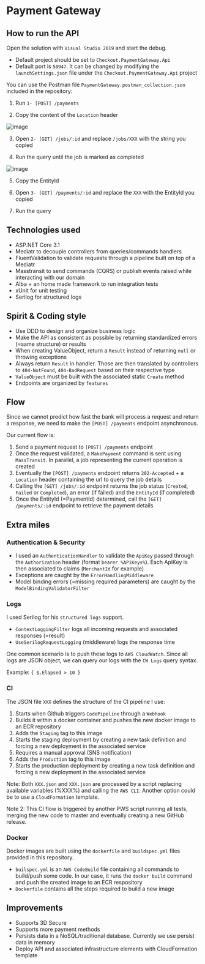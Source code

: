 # Payment Gateway

## How to run the API

Open the solution with `Visual Studio 2019` and start the debug. 

- Default project should be set to `Checkout.PaymentGateway.Api` 
- Default port is `50947`. It can be changed by modifying the `launchSettings.json` file under the `Checkout.PaymentGateway.Api` project

You can use the Postman file `PaymentGateway.postman_collection.json` included in the repository:

1. Run `1- [POST] /payments`

2. Copy the content of the `Location` header

![image](https://user-images.githubusercontent.com/12636347/74971392-4f0a8e80-5420-11ea-8a4e-8842462be3ff.png)

3. Open `2- [GET] /jobs/:id` and replace `/jobs/XXX` with the string you copied

4. Run the query until the job is marked as completed

![image](https://user-images.githubusercontent.com/12636347/74971508-85e0a480-5420-11ea-8f3a-c25fd941f99c.png)

5. Copy the EntityId

6. Open `3- [GET] /payments/:id` and replace the `XXX` with the EntityId you copied

7. Run the query

## Technologies used

- ASP.NET Core 3.1
- Mediatr to decouple controllers from queries/commands handlers
- FluentValidation to validate requests through a pipeline built on top of a Mediatr
- Masstransit to send commands (CQRS) or publish events raised while interacting with our domain
- Alba + an home made framework to run integration tests
- xUnit for unit testing
- Serilog for structured logs

## Spirit & Coding style

- Use DDD to design and organize business logic
- Make the API as consistent as possible by returning standardized errors (=same structure) or results
- When creating ValueObject, return a `Result` instead of returning `null` or throwing exceptions
- Always return `Result` in handler. Those are then translated by controllers to `404-NotFound`, `404-BadRequest` based on their respective type
- `ValueObject` must be built with the associated static `Create` method
- Endpoints are organized by `features`

## Flow

Since we cannot predict how fast the bank will process a request and return a response, we need to make the `[POST] /payments` endpoint asynchronous.

Our current flow is:

1. Send a payment request to `[POST] /payments` endpoint
2. Once the request validated, a `MakePayment` command is sent using `MassTransit`. In parallel, a job representing the current operation is created
3. Eventually the `[POST] /payments` endpoint returns `202-Accepted` + a `Location` header containing the url to query the job details
4. Calling the `[GET] /jobs/:id` endpoint returns the job status (`Created`, `Failed` or `Completed`), an error (if failed) and the `EntityId` (if completed)
5. Once the EntityId (=PaymentId) determined, call the `[GET] /payments/:id` endpoint to retrieve the payment details

## Extra miles

### Authentication & Security

- I used an `AuthenticationHandler` to validate the `ApiKey` passed through the `Authorization` header (format `bearer %APiKeys%`). Each ApiKey is then associated to claims (`MerchantId` for example)
- Exceptions are caught by the `ErrorHandlingMiddleware`
- Model binding errors (=missing required parameters) are caught by the `ModelBindingValidatorFilter`

### Logs

I used Serilog for his `structured logs` support.

- `ContextLoggingFilter` logs all incoming requests and associated responses (=result)
- `UseSerilogRequestLogging` (middleware) logs the response time

One common scenario is to push these logs to `AWS CloudWatch`. Since all logs are JSON object, we can query our logs with the `CW Logs` query syntax.

Example: `{ $.Elapsed > 10 }`

### CI

The JSON file `XXX` defines the structure of the CI pipeline I use:

1. Starts when Github triggers `CodePipeline` through a `Webhook`
2. Builds it within a docker container and pushes the new docker image to an ECR repository
3. Adds the `Staging` tag to this image
4. Starts the staging deployment by creating a new task definition and forcing a new deployment in the associated service
5. Requires a manual approval (SNS notification)
6. Adds the `Production` tag to this image
7. Starts the production deployment by creating a new task definition and forcing a new deployment in the associated service

Note: Both `XXX.json` and `XXX.json` are processed by a script replacing available variables (%XXX%) and calling the `AWS CLI`. Another option could be to use a `CloudFormation` template.

Note 2: This CI flow is triggered by another PWS script running all tests, merging the new code to master and eventually creating a new GitHub release.

### Docker

Docker images are built using the `dockerfile` and `buildspec.yml` files provided in this repository. 

- `builspec.yml` is an `AWS CodeBuild` file containing all commands to build/push some code. In our case, it runs the `docker build` command and push the created image to an ECR respository 
- `Dockerfile` contains all the steps required to build a new image

## Improvements

- Supports 3D Secure
- Supports more payment methods
- Persists data in a NoSQL/traditional database. Currently we use persist data in memory
- Deploy API and associated infrastructure elements with CloudFormation template
